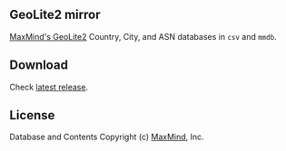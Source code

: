 ## GeoLite2 mirror
[MaxMind's GeoLite2](https://dev.maxmind.com/geoip/geoip2/geolite2/) Country, City, and ASN databases in `csv` and `mmdb`.

## Download
Check [latest release](https://github.com/zjx20/GeoLite2/releases/latest).

## License
Database and Contents Copyright (c) [MaxMind](https://www.maxmind.com/), Inc.
